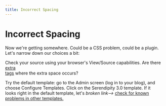 ```yaml
---
title: Incorrect Spacing
---
```


# Incorrect Spacing

Now we're getting somewhere.  Could be a CSS problem, could be a plugin.  Let's narrow down our choices a bit:

Check your source using your browser's View/Source capabilities.  Are there [extra <BR/> tags](http://www.s9y.org/154.html) where the extra space occurs?

Try the default template: go to the Admin screen (log in to your blog), and choose Configure Templates.  Click on the Serendipity 3.0 template.  If it looks right in the default template, let's *broken link-->* [check for known problems in other templates.](http://www.s9y.org)